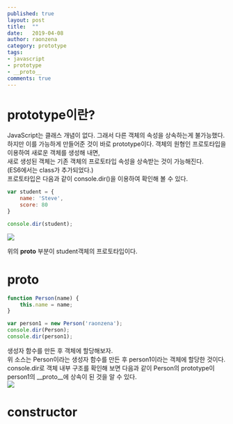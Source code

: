 ```yaml
---
published: true
layout: post
title:  ""
date:   2019-04-08
author: raonzena 
category: prototype
tags:
- javascript
- prototype
- __proto__
comments: true
---
```


# prototype이란? #
JavaScript는 클래스 개념이 없다. 그래서 다른 객체의 속성을 상속하는게 불가능했다.  
하지만 이를 가능하게 만들어준 것이 바로 prototype이다. 객체의 원형인 프로토타입을 이용하여 새로운 객체를 생성해 내면,  
새로 생성된 객체는 기존 객체의 프로토타입 속성을 상속받는 것이 가능해진다.  
(ES6에서는 class가 추가되었다.)  
프로토타입은 다음과 같이 console.dir()을 이용하여 확인해 볼 수 있다.  

~~~javascript
var student = {
    name: 'Steve',
    score: 80
}

console.dir(student);
~~~

![](https://raonzena.github.io/images/proto_1.png)  

위의 __proto__ 부분이 student객체의 프로토타입이다.

# __proto__ #

~~~javascript
function Person(name) {
    this.name = name;
}

var person1 = new Person('raonzena');
console.dir(Person);
console.dir(person1);
~~~  
생성자 함수를 만든 후 객체에 할당해보자.  
위 소스는 Person이라는 생성자 함수를 만든 후 person1이라는 객체에 할당한 것이다.  
console.dir로 객체 내부 구조를 확인해 보면 다음과 같이 Person의 prototype이 person1의 __proto__에 상속이 된 것을 알 수 있다.  
![](https://raonzena.github.io/images/proto_2.png) 

# constructor #
